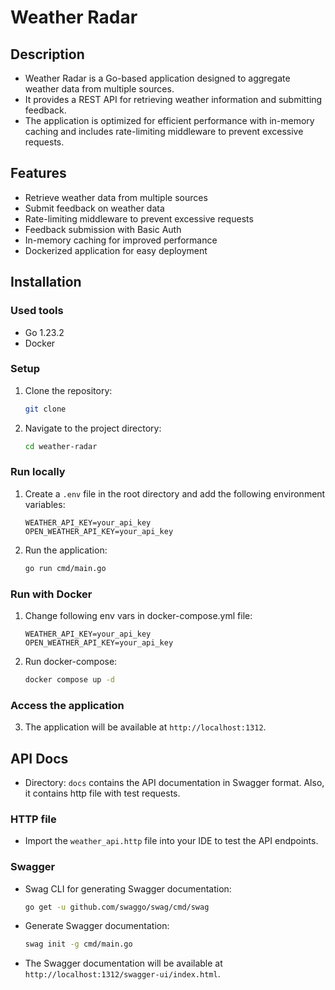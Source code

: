 # Weather Radar

## Description

- Weather Radar is a Go-based application designed to aggregate weather data from multiple sources.
- It provides a REST API for retrieving weather information and submitting feedback.
- The application is optimized for efficient performance with in-memory caching and includes rate-limiting middleware to
  prevent excessive requests.

## Features

* Retrieve weather data from multiple sources
* Submit feedback on weather data
* Rate-limiting middleware to prevent excessive requests
* Feedback submission with Basic Auth
* In-memory caching for improved performance
* Dockerized application for easy deployment

## Installation

### Used tools

- Go 1.23.2
- Docker

### Setup

1. Clone the repository:
    ```bash
    git clone
    ```
2. Navigate to the project directory:
    ```bash
    cd weather-radar
   ```

### Run locally

1. Create a `.env` file in the root directory and add the following environment variables:
    ```text
    WEATHER_API_KEY=your_api_key
    OPEN_WEATHER_API_KEY=your_api_key
    ```
2. Run the application:
    ```bash
    go run cmd/main.go
    ```
### Run with Docker
1. Change following env vars in docker-compose.yml file:
     ```text
     WEATHER_API_KEY=your_api_key
     OPEN_WEATHER_API_KEY=your_api_key
     ```
2. Run docker-compose:
    ```bash
    docker compose up -d
    ```
### Access the application
3. The application will be available at `http://localhost:1312`.

## API Docs

- Directory: `docs` contains the API documentation in Swagger format. Also, it contains http file with test requests.

### HTTP file

- Import the `weather_api.http` file into your IDE to test the API endpoints.

### Swagger

- Swag CLI for generating Swagger documentation:
    ```bash
    go get -u github.com/swaggo/swag/cmd/swag
    ```
- Generate Swagger documentation:
    ```bash
    swag init -g cmd/main.go
    ```
- The Swagger documentation will be available at `http://localhost:1312/swagger-ui/index.html`.

